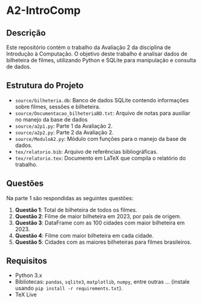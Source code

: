 # A2-IntroComp


## Descrição
Este repositório contém o trabalho da Avaliação 2 da disciplina de Introdução à Computação. O objetivo deste trabalho é analisar dados de bilheteira de filmes, utilizando Python e SQLite para manipulação e consulta de dados.

## Estrutura do Projeto
- `source/bilheteria.db`: Banco de dados SQLite contendo informações sobre filmes, sessões e bilheteira.
- `source/Documentacao_bilheteriaBD.txt`: Arquivo de notas para auxiliar no manejo da base de dados
- `source/a2p1.py`: Parte 1 da Avaliação 2.
- `source/a2p2.py`: Parte 2 da Avaliação 2.
- `source/ModuloA2.py`: Módulo com funções para o manejo da base de dados.
- `tex/relatorio.bib`: Arquivo de referências bibliográficas.
- `tex/relatorio.tex`: Documento em LaTeX que compila o relatório do trabalho.

## Questões
Na parte 1 são respondidas as seguintes questões:
1. **Questão 1**: Total de bilheteira de todos os filmes.
2. **Questão 2**: Filme de maior bilheteira em 2023, por país de origem.
3. **Questão 3**: DataFrame com as 100 cidades com maior bilheteira em 2023.
4. **Questão 4**: Filme com maior bilheteira em cada cidade.
5. **Questão 5**: Cidades com as maiores bilheteiras para filmes brasileiros.

## Requisitos
- Python 3.x
- Bibliotecas: `pandas`, `sqlite3`, `matplotlib`, `numpy`, entre outras ... (instale usando `pip install -r requirements.txt`).
- TeX Live

